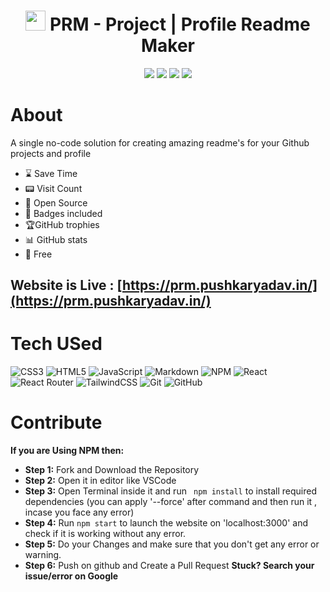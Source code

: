 <div align="center"><h1> <img src=https://prm.pushkaryadav.in/prm.svg width="32px"/> PRM - Project | Profile Readme Maker </h1> <img src="https://img.shields.io/github/package-json/v/pushkarydv/prm?color=g&label=PRM">
 <img src="https://img.shields.io/npm/v/npm">
 <img src="https://img.shields.io/website?url=https%3A%2F%2Fprm.pushkaryadav.in">
 <img src="https://img.shields.io/github/languages/code-size/pushkarydv/prm?logo=github"></div>

# About

A single no-code solution for creating amazing readme's for your Github projects and profile

- ⌛ Save Time
- 📟 Visit Count
- 📂 Open Source
- 📛 Badges included
- 🏆GitHub trophies
- 📊 GitHub stats
- 💸 Free

## Website is Live : [https://prm.pushkaryadav.in/](https://prm.pushkaryadav.in/)

# Tech USed

![CSS3](https://img.shields.io/badge/css3-%231572B6.svg?style=for-the-badge&logo=css3&logoColor=white)
![HTML5](https://img.shields.io/badge/html5-%23E34F26.svg?style=for-the-badge&logo=html5&logoColor=white)
![JavaScript](https://img.shields.io/badge/javascript-%23323330.svg?style=for-the-badge&logo=javascript&logoColor=%23F7DF1E)
![Markdown](https://img.shields.io/badge/markdown-%23000000.svg?style=for-the-badge&logo=markdown&logoColor=white)
![NPM ](https://img.shields.io/badge/NPM-%23000000.svg?style=for-the-badge&logo=npm&logoColor=white)
![React](https://img.shields.io/badge/react-%2320232a.svg?style=for-the-badge&logo=react&logoColor=%2361DAFB)
![React Router](https://img.shields.io/badge/React_Router-CA4245?style=for-the-badge&logo=react-router&logoColor=white)
![TailwindCSS](https://img.shields.io/badge/tailwindcss-%2338B2AC.svg?style=for-the-badge&logo=tailwind-css&logoColor=white)
![Git](https://img.shields.io/badge/git-%23F05033.svg?style=for-the-badge&logo=git&logoColor=white)
![GitHub](https://img.shields.io/badge/github-%23121011.svg?style=for-the-badge&logo=github&logoColor=white)

# Contribute

**If you are Using NPM then:**

- **Step 1:** Fork and Download the Repository
- **Step 2:** Open it in editor like VSCode
- **Step 3:** Open Terminal inside it and run ` npm install` to install required dependencies (you can apply '--force' after command and then run it , incase you face any error)
- **Step 4:** Run `npm start` to launch the website on 'localhost:3000' and check if it is working without any error.
- **Step 5:** Do your Changes and make sure that you don't get any error or warning.
- **Step 6:** Push on github and Create a Pull Request **Stuck? Search your issue/error on Google**

<!-- made using https://prm.pushkaryadav.in -->
 
